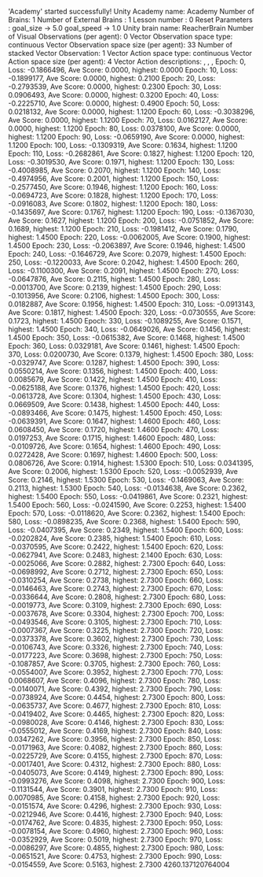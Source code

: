 'Academy' started successfully!
Unity Academy name: Academy
        Number of Brains: 1
        Number of External Brains : 1
        Lesson number : 0
        Reset Parameters :
                goal_size -> 5.0
                goal_speed -> 1.0
Unity brain name: ReacherBrain
        Number of Visual Observations (per agent): 0
        Vector Observation space type: continuous
        Vector Observation space size (per agent): 33
        Number of stacked Vector Observation: 1
        Vector Action space type: continuous
        Vector Action space size (per agent): 4
        Vector Action descriptions: , , , 
Epoch: 0, Loss: -0.1866496, Ave Score: 0.0000, highest: 0.0000
Epoch: 10, Loss: -0.1899177, Ave Score: 0.0000, highest: 0.2100
Epoch: 20, Loss: -0.2793539, Ave Score: 0.0000, highest: 0.2300
Epoch: 30, Loss: 0.0906493, Ave Score: 0.0000, highest: 0.3200
Epoch: 40, Loss: -0.2225710, Ave Score: 0.0000, highest: 0.4900
Epoch: 50, Loss: 0.0218132, Ave Score: 0.0000, highest: 1.1200
Epoch: 60, Loss: -0.3038296, Ave Score: 0.0000, highest: 1.1200
Epoch: 70, Loss: 0.0162127, Ave Score: 0.0000, highest: 1.1200
Epoch: 80, Loss: 0.0378100, Ave Score: 0.0000, highest: 1.1200
Epoch: 90, Loss: -0.0659190, Ave Score: 0.0000, highest: 1.1200
Epoch: 100, Loss: -0.1309319, Ave Score: 0.1634, highest: 1.1200
Epoch: 110, Loss: -0.2682861, Ave Score: 0.1827, highest: 1.1200
Epoch: 120, Loss: -0.3019530, Ave Score: 0.1971, highest: 1.1200
Epoch: 130, Loss: -0.4008985, Ave Score: 0.2070, highest: 1.1200
Epoch: 140, Loss: -0.4974956, Ave Score: 0.2001, highest: 1.1200
Epoch: 150, Loss: -0.2577450, Ave Score: 0.1946, highest: 1.1200
Epoch: 160, Loss: -0.0694723, Ave Score: 0.1828, highest: 1.1200
Epoch: 170, Loss: -0.0916083, Ave Score: 0.1802, highest: 1.1200
Epoch: 180, Loss: -0.1435697, Ave Score: 0.1767, highest: 1.1200
Epoch: 190, Loss: -0.1367030, Ave Score: 0.1627, highest: 1.1200
Epoch: 200, Loss: -0.0751852, Ave Score: 0.1689, highest: 1.1200
Epoch: 210, Loss: -0.1981412, Ave Score: 0.1790, highest: 1.4500
Epoch: 220, Loss: -0.0062005, Ave Score: 0.1900, highest: 1.4500
Epoch: 230, Loss: -0.2063897, Ave Score: 0.1946, highest: 1.4500
Epoch: 240, Loss: -0.1646729, Ave Score: 0.2079, highest: 1.4500
Epoch: 250, Loss: -0.1220033, Ave Score: 0.2042, highest: 1.4500
Epoch: 260, Loss: -0.1100300, Ave Score: 0.2091, highest: 1.4500
Epoch: 270, Loss: -0.0647876, Ave Score: 0.2115, highest: 1.4500
Epoch: 280, Loss: -0.0013700, Ave Score: 0.2139, highest: 1.4500
Epoch: 290, Loss: -0.1013956, Ave Score: 0.2106, highest: 1.4500
Epoch: 300, Loss: 0.0182887, Ave Score: 0.1956, highest: 1.4500
Epoch: 310, Loss: -0.0913143, Ave Score: 0.1817, highest: 1.4500
Epoch: 320, Loss: -0.0730555, Ave Score: 0.1723, highest: 1.4500
Epoch: 330, Loss: -0.1089255, Ave Score: 0.1571, highest: 1.4500
Epoch: 340, Loss: -0.0649026, Ave Score: 0.1456, highest: 1.4500
Epoch: 350, Loss: -0.0615382, Ave Score: 0.1468, highest: 1.4500
Epoch: 360, Loss: 0.0329181, Ave Score: 0.1461, highest: 1.4500
Epoch: 370, Loss: 0.0200730, Ave Score: 0.1379, highest: 1.4500
Epoch: 380, Loss: -0.0329747, Ave Score: 0.1287, highest: 1.4500
Epoch: 390, Loss: 0.0550214, Ave Score: 0.1356, highest: 1.4500
Epoch: 400, Loss: 0.0085679, Ave Score: 0.1422, highest: 1.4500
Epoch: 410, Loss: -0.0625188, Ave Score: 0.1376, highest: 1.4500
Epoch: 420, Loss: -0.0613728, Ave Score: 0.1304, highest: 1.4500
Epoch: 430, Loss: 0.0669509, Ave Score: 0.1438, highest: 1.4500
Epoch: 440, Loss: -0.0893466, Ave Score: 0.1475, highest: 1.4500
Epoch: 450, Loss: -0.0639391, Ave Score: 0.1647, highest: 1.4600
Epoch: 460, Loss: 0.0608450, Ave Score: 0.1720, highest: 1.4600
Epoch: 470, Loss: 0.0197253, Ave Score: 0.1715, highest: 1.4600
Epoch: 480, Loss: -0.0109726, Ave Score: 0.1654, highest: 1.4600
Epoch: 490, Loss: 0.0272428, Ave Score: 0.1697, highest: 1.4600
Epoch: 500, Loss: 0.0806726, Ave Score: 0.1914, highest: 1.5300
Epoch: 510, Loss: 0.0341395, Ave Score: 0.2006, highest: 1.5300
Epoch: 520, Loss: -0.0052939, Ave Score: 0.2146, highest: 1.5300
Epoch: 530, Loss: -0.1469063, Ave Score: 0.2113, highest: 1.5300
Epoch: 540, Loss: -0.0134638, Ave Score: 0.2362, highest: 1.5400
Epoch: 550, Loss: -0.0419861, Ave Score: 0.2321, highest: 1.5400
Epoch: 560, Loss: -0.0241590, Ave Score: 0.2253, highest: 1.5400
Epoch: 570, Loss: -0.0118620, Ave Score: 0.2362, highest: 1.5400
Epoch: 580, Loss: -0.0898235, Ave Score: 0.2368, highest: 1.5400
Epoch: 590, Loss: -0.0407395, Ave Score: 0.2349, highest: 1.5400
Epoch: 600, Loss: -0.0202824, Ave Score: 0.2385, highest: 1.5400
Epoch: 610, Loss: -0.0370595, Ave Score: 0.2422, highest: 1.5400
Epoch: 620, Loss: -0.0627941, Ave Score: 0.2483, highest: 2.1400
Epoch: 630, Loss: -0.0025066, Ave Score: 0.2882, highest: 2.7300
Epoch: 640, Loss: -0.0698992, Ave Score: 0.2712, highest: 2.7300
Epoch: 650, Loss: -0.0310254, Ave Score: 0.2738, highest: 2.7300
Epoch: 660, Loss: -0.0146463, Ave Score: 0.2743, highest: 2.7300
Epoch: 670, Loss: -0.0336644, Ave Score: 0.2808, highest: 2.7300
Epoch: 680, Loss: -0.0019773, Ave Score: 0.3109, highest: 2.7300
Epoch: 690, Loss: -0.0037678, Ave Score: 0.3304, highest: 2.7300
Epoch: 700, Loss: -0.0493546, Ave Score: 0.3105, highest: 2.7300
Epoch: 710, Loss: -0.0007367, Ave Score: 0.3225, highest: 2.7300
Epoch: 720, Loss: -0.0373378, Ave Score: 0.3602, highest: 2.7300
Epoch: 730, Loss: -0.0106743, Ave Score: 0.3326, highest: 2.7300
Epoch: 740, Loss: -0.0177223, Ave Score: 0.3698, highest: 2.7300
Epoch: 750, Loss: -0.1087857, Ave Score: 0.3705, highest: 2.7300
Epoch: 760, Loss: -0.0554007, Ave Score: 0.3952, highest: 2.7300
Epoch: 770, Loss: 0.0068607, Ave Score: 0.4096, highest: 2.7300
Epoch: 780, Loss: -0.0140071, Ave Score: 0.4392, highest: 2.7300
Epoch: 790, Loss: -0.0738924, Ave Score: 0.4454, highest: 2.7300
Epoch: 800, Loss: -0.0635737, Ave Score: 0.4677, highest: 2.7300
Epoch: 810, Loss: -0.0419402, Ave Score: 0.4465, highest: 2.7300
Epoch: 820, Loss: -0.0980028, Ave Score: 0.4146, highest: 2.7300
Epoch: 830, Loss: -0.0555012, Ave Score: 0.4169, highest: 2.7300
Epoch: 840, Loss: 0.0347262, Ave Score: 0.3956, highest: 2.7300
Epoch: 850, Loss: -0.0171963, Ave Score: 0.4082, highest: 2.7300
Epoch: 860, Loss: -0.0225729, Ave Score: 0.4155, highest: 2.7300
Epoch: 870, Loss: -0.0017401, Ave Score: 0.4312, highest: 2.7300
Epoch: 880, Loss: -0.0405073, Ave Score: 0.4149, highest: 2.7300
Epoch: 890, Loss: -0.0993276, Ave Score: 0.4098, highest: 2.7300
Epoch: 900, Loss: -0.1131544, Ave Score: 0.3901, highest: 2.7300
Epoch: 910, Loss: 0.0070985, Ave Score: 0.4158, highest: 2.7300
Epoch: 920, Loss: -0.0151574, Ave Score: 0.4296, highest: 2.7300
Epoch: 930, Loss: -0.0212946, Ave Score: 0.4416, highest: 2.7300
Epoch: 940, Loss: -0.0174762, Ave Score: 0.4835, highest: 2.7300
Epoch: 950, Loss: -0.0078154, Ave Score: 0.4960, highest: 2.7300
Epoch: 960, Loss: -0.0352929, Ave Score: 0.5019, highest: 2.7300
Epoch: 970, Loss: -0.0086297, Ave Score: 0.4855, highest: 2.7300
Epoch: 980, Loss: -0.0651521, Ave Score: 0.4753, highest: 2.7300
Epoch: 990, Loss: -0.0154559, Ave Score: 0.5163, highest: 2.7300
4260.137120764004